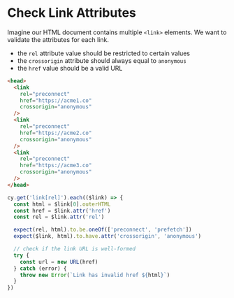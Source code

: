 # Check Link Attributes

<!-- fiddle Checking several links -->

Imagine our HTML document contains multiple `<link>` elements. We want to validate the attributes for each link.

- the `rel` attribute value should be restricted to certain values
- the `crossorigin` attribute should always equal to `anonymous`
- the `href` value should be a valid URL

```html
<head>
  <link
    rel="preconnect"
    href="https://acme1.co"
    crossorigin="anonymous"
  />
  <link
    rel="preconnect"
    href="https://acme2.co"
    crossorigin="anonymous"
  />
  <link
    rel="preconnect"
    href="https://acme3.co"
    crossorigin="anonymous"
  />
</head>
```

```js
cy.get('link[rel]').each(($link) => {
  const html = $link[0].outerHTML
  const href = $link.attr('href')
  const rel = $link.attr('rel')

  expect(rel, html).to.be.oneOf(['preconnect', 'prefetch'])
  expect($link, html).to.have.attr('crossorigin', 'anonymous')

  // check if the link URL is well-formed
  try {
    const url = new URL(href)
  } catch (error) {
    throw new Error(`Link has invalid href ${html}`)
  }
})
```

<!-- fiddle-end -->
